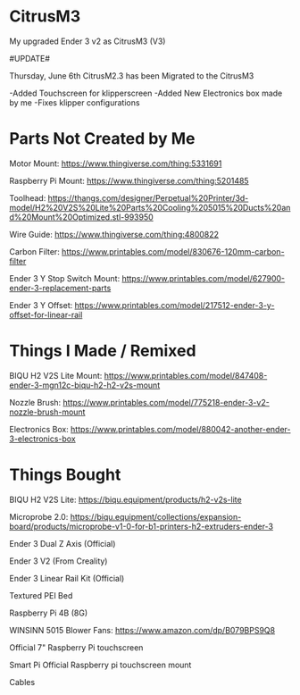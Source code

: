 # CitrusM3
My upgraded Ender 3 v2 as CitrusM3 (V3)


#UPDATE#

Thursday, June 6th
CitrusM2.3 has been Migrated to the CitrusM3

-Added Touchscreen for klipperscreen
-Added New Electronics box made by me
-Fixes klipper configurations


# Parts Not Created by Me

Motor Mount:
https://www.thingiverse.com/thing:5331691

Raspberry Pi Mount:
https://www.thingiverse.com/thing:5201485

Toolhead:
https://thangs.com/designer/Perpetual%20Printer/3d-model/H2%20V2S%20Lite%20Parts%20Cooling%205015%20Ducts%20and%20Mount%20Optimized.stl-993950

Wire Guide:
https://www.thingiverse.com/thing:4800822

Carbon Filter:
https://www.printables.com/model/830676-120mm-carbon-filter

Ender 3 Y Stop Switch Mount:
https://www.printables.com/model/627900-ender-3-replacement-parts

Ender 3 Y Offset:
https://www.printables.com/model/217512-ender-3-y-offset-for-linear-rail

# Things I Made / Remixed 

BIQU H2 V2S Lite Mount:
https://www.printables.com/model/847408-ender-3-mgn12c-biqu-h2-h2-v2s-mount

Nozzle Brush:
https://www.printables.com/model/775218-ender-3-v2-nozzle-brush-mount

Electronics Box:
https://www.printables.com/model/880042-another-ender-3-electronics-box

# Things Bought

BIQU H2 V2S Lite:
https://biqu.equipment/products/h2-v2s-lite

Microprobe 2.0:
https://biqu.equipment/collections/expansion-board/products/microprobe-v1-0-for-b1-printers-h2-extruders-ender-3

Ender 3 Dual Z Axis (Official)

Ender 3 V2 (From Creality)

Ender 3 Linear Rail Kit (Official)

Textured PEI Bed

Raspberry Pi 4B (8G)

WINSINN 5015 Blower Fans:
https://www.amazon.com/dp/B079BPS9Q8

Official 7" Raspberry Pi touchscreen

Smart Pi Official Raspberry pi touchscreen mount

Cables



